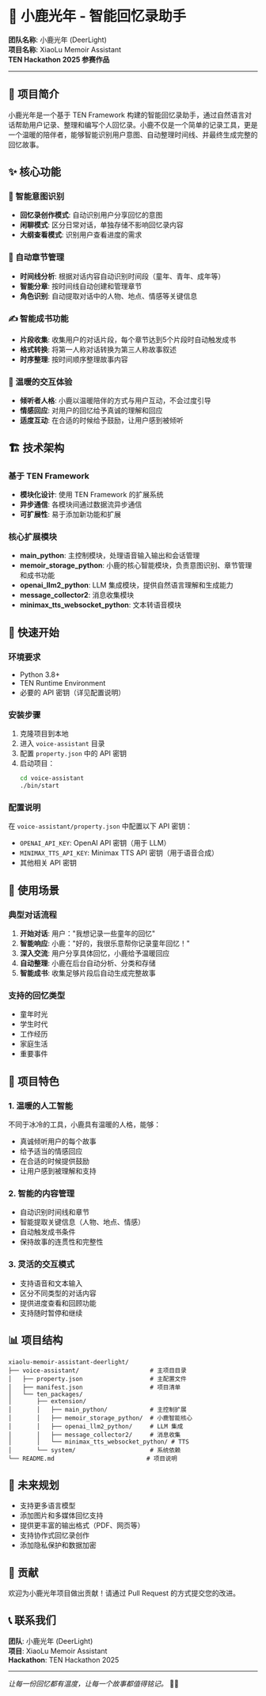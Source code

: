 # 🦌 小鹿光年 - 智能回忆录助手

**团队名称**: 小鹿光年 (DeerLight)  
**项目名称**: XiaoLu Memoir Assistant  
**TEN Hackathon 2025 参赛作品**

---

## 🎯 项目简介

小鹿光年是一个基于 TEN Framework 构建的智能回忆录助手，通过自然语言对话帮助用户记录、整理和编写个人回忆录。小鹿不仅是一个简单的记录工具，更是一个温暖的陪伴者，能够智能识别用户意图、自动整理时间线、并最终生成完整的回忆故事。

## ✨ 核心功能

### 🧠 智能意图识别
- **回忆录创作模式**: 自动识别用户分享回忆的意图
- **闲聊模式**: 区分日常对话，单独存储不影响回忆录内容
- **大纲查看模式**: 识别用户查看进度的需求

### 📖 自动章节管理
- **时间线分析**: 根据对话内容自动识别时间段（童年、青年、成年等）
- **智能分章**: 按时间线自动创建和管理章节
- **角色识别**: 自动提取对话中的人物、地点、情感等关键信息

### ✍️ 智能成书功能
- **片段收集**: 收集用户的对话片段，每个章节达到5个片段时自动触发成书
- **格式转换**: 将第一人称对话转换为第三人称故事叙述
- **时序整理**: 按时间顺序整理故事内容

### 🤗 温暖的交互体验
- **倾听者人格**: 小鹿以温暖陪伴的方式与用户互动，不会过度引导
- **情感回应**: 对用户的回忆给予真诚的理解和回应
- **适度互动**: 在合适的时候给予鼓励，让用户感到被倾听

## 🏗️ 技术架构

### 基于 TEN Framework
- **模块化设计**: 使用 TEN Framework 的扩展系统
- **异步通信**: 各模块间通过数据流异步通信
- **可扩展性**: 易于添加新功能和扩展

### 核心扩展模块
- **main_python**: 主控制模块，处理语音输入输出和会话管理
- **memoir_storage_python**: 小鹿的核心智能模块，负责意图识别、章节管理和成书功能
- **openai_llm2_python**: LLM 集成模块，提供自然语言理解和生成能力
- **message_collector2**: 消息收集模块
- **minimax_tts_websocket_python**: 文本转语音模块

## 🚀 快速开始

### 环境要求
- Python 3.8+
- TEN Runtime Environment
- 必要的 API 密钥（详见配置说明）

### 安装步骤
1. 克隆项目到本地
2. 进入 `voice-assistant` 目录
3. 配置 `property.json` 中的 API 密钥
4. 启动项目：
   ```bash
   cd voice-assistant
   ./bin/start
   ```

### 配置说明
在 `voice-assistant/property.json` 中配置以下 API 密钥：
- `OPENAI_API_KEY`: OpenAI API 密钥（用于 LLM）
- `MINIMAX_TTS_API_KEY`: Minimax TTS API 密钥（用于语音合成）
- 其他相关 API 密钥

## 🎨 使用场景

### 典型对话流程
1. **开始对话**: 用户："我想记录一些童年的回忆"
2. **智能响应**: 小鹿："好的，我很乐意帮你记录童年回忆！"
3. **深入交流**: 用户分享具体回忆，小鹿给予温暖回应
4. **自动整理**: 小鹿在后台自动分析、分类和存储
5. **智能成书**: 收集足够片段后自动生成完整故事

### 支持的回忆类型
- 童年时光
- 学生时代
- 工作经历
- 家庭生活
- 重要事件

## 🔧 项目特色

### 1. 温暖的人工智能
不同于冰冷的工具，小鹿具有温暖的人格，能够：
- 真诚倾听用户的每个故事
- 给予适当的情感回应
- 在合适的时候提供鼓励
- 让用户感到被理解和支持

### 2. 智能的内容管理
- 自动识别时间线和章节
- 智能提取关键信息（人物、地点、情感）
- 自动触发成书条件
- 保持故事的连贯性和完整性

### 3. 灵活的交互模式
- 支持语音和文本输入
- 区分不同类型的对话内容
- 提供进度查看和回顾功能
- 支持随时暂停和继续

## 📊 项目结构

```
xiaolu-memoir-assistant-deerlight/
├── voice-assistant/                    # 主项目目录
│   ├── property.json                   # 主配置文件
│   ├── manifest.json                   # 项目清单
│   └── ten_packages/
│       ├── extension/
│       │   ├── main_python/            # 主控制扩展
│       │   ├── memoir_storage_python/  # 小鹿智能核心
│       │   ├── openai_llm2_python/     # LLM 集成
│       │   ├── message_collector2/     # 消息收集
│       │   └── minimax_tts_websocket_python/ # TTS
│       └── system/                     # 系统依赖
└── README.md                          # 项目说明
```

## 🎯 未来规划

- 支持更多语言模型
- 添加图片和多媒体回忆支持
- 提供更丰富的输出格式（PDF、网页等）
- 支持协作式回忆录创作
- 添加隐私保护和数据加密

## 🤝 贡献

欢迎为小鹿光年项目做出贡献！请通过 Pull Request 的方式提交您的改进。

## 📞 联系我们

**团队**: 小鹿光年 (DeerLight)  
**项目**: XiaoLu Memoir Assistant  
**Hackathon**: TEN Hackathon 2025

---

*让每一份回忆都有温度，让每一个故事都值得铭记。* 🦌✨
